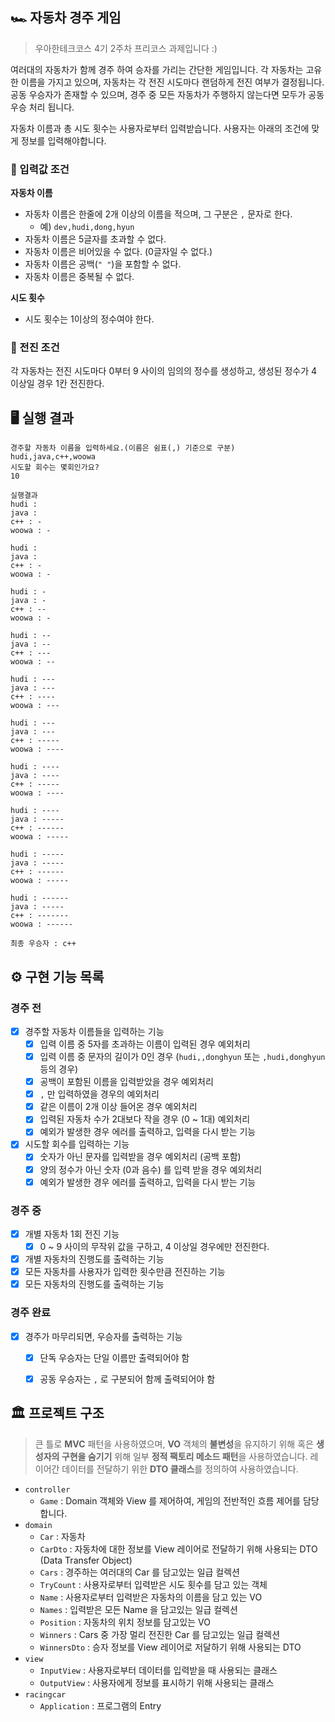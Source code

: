 ## 🏎️ 자동차 경주 게임

> 우아한테크코스 4기 2주차 프리코스 과제입니다 :)

여러대의 자동차가 함께 경주 하여 승자를 가리는 간단한 게임입니다. 각 자동차는 고유한 이름을 가지고 있으며, 자동차는 각 전진 시도마다 랜덤하게 전진 여부가 결정됩니다. 공동 우승자가 존재할 수 있으며, 경주 중 모든 자동차가 주행하지 않는다면 모두가 공동우승 처리 됩니다.

자동차 이름과 총 시도 횟수는 사용자로부터 입력받습니다. 사용자는 아래의 조건에 맞게 정보를 입력해야합니다.

### 🏁 입력값 조건

**자동차 이름**

- 자동차 이름은 한줄에 2개 이상의 이름을 적으며, 그 구분은 `,` 문자로 한다.
  - 예) `dev,hudi,dong,hyun`
- 자동차 이름은 5글자를 초과할 수 없다.
- 자동차 이름은 비어있을 수 없다. (0글자일 수 없다.)
- 자동차 이름은 공백(`" "`)을 포함할 수 없다.
- 자동차 이름은 중복될 수 없다. 

**시도 횟수**

- 시도 횟수는 1이상의 정수여야 한다.

### 🚩 전진 조건

각 자동차는 전진 시도마다 0부터 9 사이의 임의의 정수를 생성하고, 생성된 정수가 4 이상일 경우 1칸 전진한다.

## 🖥️ 실행 결과

```
경주할 자동차 이름을 입력하세요.(이름은 쉼표(,) 기준으로 구분)
hudi,java,c++,woowa
시도할 회수는 몇회인가요?
10

실행결과
hudi : 
java : 
c++ : -
woowa : -

hudi : 
java : 
c++ : -
woowa : -

hudi : -
java : -
c++ : --
woowa : -

hudi : --
java : --
c++ : ---
woowa : --

hudi : ---
java : ---
c++ : ----
woowa : ---

hudi : ---
java : ---
c++ : -----
woowa : ----

hudi : ----
java : ----
c++ : -----
woowa : ----

hudi : ----
java : -----
c++ : ------
woowa : -----

hudi : -----
java : -----
c++ : ------
woowa : -----

hudi : ------
java : -----
c++ : -------
woowa : ------

최종 우승자 : c++
```



## ⚙️ 구현 기능 목록

### 경주 전

- [x] 경주할 자동차 이름들을 입력하는 기능
  - [x] 입력 이름 중 5자를 초과하는 이름이 입력된 경우 예외처리
  - [x] 입력 이름 중 문자의 길이가 0인 경우 (`hudi,,donghyun` 또는 `,hudi,donghyun`  등의 경우)
  - [x] 공백이 포함된 이름을 입력받았을 경우 예외처리
  - [x] `,` 만 입력하였을 경우의 예외처리
  - [x] 같은 이름이 2개 이상 들어온 경우 예외처리
  - [x] 입력된 자동차 수가 2대보다 작을 경우 (0 ~ 1대) 예외처리
  - [x] 예외가 발생한 경우 에러를 출력하고, 입력을 다시 받는 기능
- [x] 시도할 회수를 입력하는 기능
  - [x] 숫자가 아닌 문자를 입력받을 경우 예외처리 (공백 포함)
  - [x] 양의 정수가 아닌 숫자 (0과 음수) 를 입력 받을 경우 예외처리
  - [x] 예외가 발생한 경우 에러를 출력하고, 입력을 다시 받는 기능

### 경주 중

- [x] 개별 자동차 1회 전진 기능
  - [x] 0 ~ 9 사이의 무작위 값을 구하고, 4 이상일 경우에만 전진한다.
- [x] 개별 자동차의 진행도를 출력하는 기능
- [x] 모든 자동차를 사용자가 입력한 횟수만큼 전진하는 기능
- [x] 모든 자동차의 진행도를 출력하는 기능

### 경주 완료

- [x] 경주가 마무리되면, 우승자를 출력하는 기능
  - [x] 단독 우승자는 단일 이름만 출력되어야 함
  - [x] 공동 우승자는 `,` 로 구분되어 함께 출력되어야 함



## 🏛️ 프로젝트 구조

> 큰 틀로 **MVC** 패턴을 사용하였으며, **VO** 객체의 **불변성**을 유지하기 위해 혹은 **생성자의 구현을 숨기기** 위해 일부 **정적 팩토리 메소드 패턴**을 사용하였습니다. 레이어간 데이터를 전달하기 위한 **DTO 클래스**를 정의하여 사용하였습니다.

- `controller`
  - `Game` : Domain 객체와 View 를 제어하여, 게임의 전반적인 흐름 제어를 담당합니다. 
- `domain`
  - `Car` : 자동차
  - `CarDto` : 자동차에 대한 정보를 View 레이어로 전달하기 위해 사용되는 DTO (Data Transfer Object)
  - `Cars` : 경주하는 여러대의 Car 를 담고있는 일급 컬렉션
  - `TryCount` : 사용자로부터 입력받은 시도 횟수를 담고 있는 객체
  - `Name` : 사용자로부터 입력받은 자동차의 이름을 담고 있는 VO
  - `Names` : 입력받은 모든 Name 을 담고있는 일급 컬렉션
  - `Position` : 자동차의 위치 정보를 담고있는 VO
  - `Winners` : Cars 중 가장 멀리 전진한 Car 를 담고있는 일급 컬렉션
  - `WinnersDto` : 승자 정보를 View 레이어로 저달하기 위해 사용되는 DTO
- `view`
  - `InputView` : 사용자로부터 데이터를 입력받을 때 사용되는 클래스
  - `OutputView` : 사용자에게 정보를 표시하기 위해 사용되는 클래스
- `racingcar`
  - `Application` : 프로그램의 Entry
